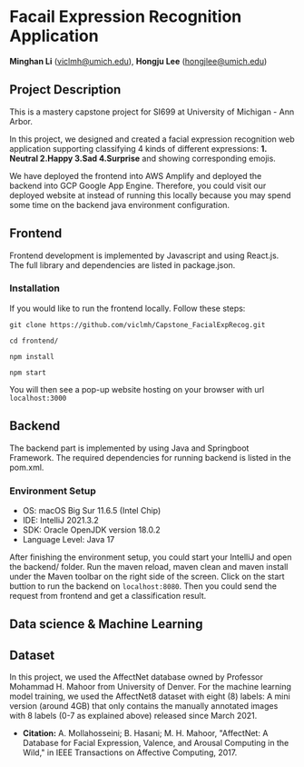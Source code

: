 # Facail Expression Recognition Application

**Minghan Li** (viclmh@umich.edu), **Hongju Lee** (hongjlee@umich.edu)

## Project Description
This is a mastery capstone project for SI699 at University of Michigan - Ann Arbor.

In this project, we designed and created a facial expression recognition web application supporting classifying 4 kinds of different expressions: **1. Neutral 2.Happy 3.Sad 4.Surprise** and showing corresponding emojis.

We have deployed the frontend into AWS Amplify and deployed the backend into GCP Google App Engine. Therefore, you could visit our deployed website at instead of running this locally because you may spend some time on the backend java environment configuration. 

## Frontend
Frontend development is implemented by Javascript and using React.js. The full library and dependencies are listed in package.json.

### Installation
If you would like to run the frontend locally. Follow these steps:

`git clone https://github.com/viclmh/Capstone_FacialExpRecog.git`

`cd frontend/`

`npm install`

`npm start`

You will then see a pop-up website hosting on your browser with url `localhost:3000`

## Backend
The backend part is implemented by using Java and Springboot Framework. The required dependencies for running backend is listed in the pom.xml.

### Environment Setup
- OS: macOS Big Sur 11.6.5 (Intel Chip)
- IDE: IntelliJ 2021.3.2
- SDK: Oracle OpenJDK version 18.0.2
- Language Level: Java 17

After finishing the environment setup, you could start your IntelliJ and open the backend/ folder. Run the maven reload, maven clean and maven install under the Maven toolbar on the right side of the screen. Click on the start buttion to run the backend on `localhost:8080`. Then you could send the request from frontend and get a classification result. 

## Data science & Machine Learning

## Dataset
In this project, we used the AffectNet database owned by Professor Mohammad H. Mahoor from University of Denver. For the machine learning model training, we used the AffectNet8 dataset with eight (8) labels: A mini version (around 4GB) that only contains the manually annotated images with 8 labels (0-7 as explained above) released since March 2021.
- **Citation:** A. Mollahosseini; B. Hasani; M. H. Mahoor, "AffectNet: A Database for Facial Expression, Valence, and Arousal Computing in the Wild," in IEEE Transactions on Affective Computing, 2017.

  
